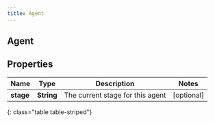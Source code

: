 ```yaml
---
title: Agent
---
```

## Agent

## Properties

|Name | Type | Description | Notes|
|------------ | ------------- | ------------- | -------------|
| **stage** | **String** | The current stage for this agent | [optional] |
{: class="table table-striped"}


